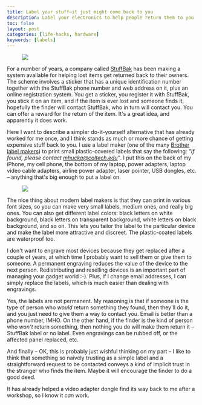 ```yaml
---
title: Label your stuff—it just might come back to you
description: Label your electronics to help people return them to you
toc: false
layout: post
categories: [life-hacks, hardware]
keywords: [labels]
---
```


<figure class="float-right width-25">
  <img src="/blog/images/stuffbak.jpg">
</figure>

For a number of years, a company called [StuffBak](http://www.stuffbak.com) has been making a system available for helping lost items get returned back to their owners.  The scheme involves a sticker that has a unique identification number together with the StuffBak phone number and web address on it, plus an online registration system. You get a sticker, you register it with StuffBak, you stick it on an item, and if the item is ever lost and someone finds it, hopefully the finder will contact StuffBak, who in turn will contact you. You can offer a reward for the return of the item. It's a great idea, and apparently it does work.

Here I want to describe a simpler do-it-yourself alternative that has already worked for me once, and I think stands as much or more chance of getting expensive stuff back to you. I use a label maker (one of the many [Brother label makers](http://www.brother-usa.com/Ptouch/For_Home/#.UsILx6Ub22k)) to print small plastic-covered labels that say the following: *"If found, please contact mhucka@caltech.edu"*. I put this on the back of my iPhone, my cell phone, the bottom of my laptop, power adapters, laptop video cable adapters, airline power adapter, laser pointer, USB dongles, etc. – anything that's big enough to put a label on. 

<figure class="float-right width-50">
  <img src="/blog/images/labeled-thing.jpg">
</figure>

The nice thing about modern label makers is that they can print in various font sizes, so you can make very small labels, medium ones, and really big ones. You can also get different label colors: black letters on white background, black letters on transparent background, white letters on black background, and so on. This lets you tailor the label to the particular device and make the label more attractive and discreet. The plastic-coated labels are waterproof too.

I don't want to engrave most devices because they get replaced after a couple of years, at which time I probably want to sell them or give them to someone. A permanent engraving reduces the value of the device to the next person. Redistributing and reselling devices is an important part of managing your gadget world :-). Plus, if I change email addresses, I can simply replace the labels, which is much easier than dealing with engravings.

Yes, the labels are not permanent. My reasoning is that if someone is the type of person who *would* return something they found, then they'll do it, and you just need to give them a way to contact you. Email is better than a phone number, IMHO. On the other hand, if the finder is the kind of person who *won't* return something, then nothing you do will make them return it – StuffBak label or no label. Even engravings can be rubbed off, or the affected panel replaced, etc.

And finally – OK, this is probably just wishful thinking on my part – I like to think that something so naively trusting as a simple label and a straightforward request to be contacted conveys a kind of implicit trust in the stranger who finds the item. Maybe it will encourage the finder to do a good deed.

It has already helped a video adapter dongle find its way back to me after a workshop, so I know it *can* work.
